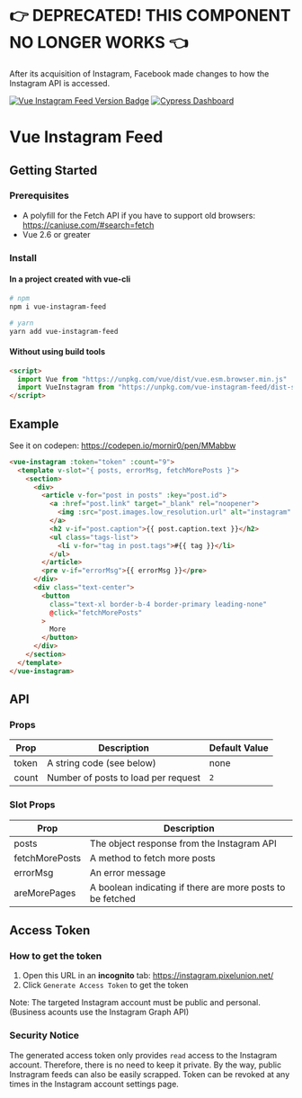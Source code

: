 # 👉 DEPRECATED! THIS COMPONENT NO LONGER WORKS 👈

After its acquisition of Instagram, Facebook made changes to how the Instagram API is accessed.

[![Vue Instagram Feed Version Badge](https://img.shields.io/npm/v/vue-instagram-feed.svg?style=for-the-badge&color=#41b883)](https://www.npmjs.com/package/vue-instagram-feed) [![Cypress Dashboard](https://img.shields.io/badge/cypress-dashboard-brightgreen.svg?style=for-the-badge)](https://dashboard.cypress.io/#/projects/p56aoq/runs)

# Vue Instagram Feed

## Getting Started

### Prerequisites

- A polyfill for the Fetch API if you have to support old browsers:
  https://caniuse.com/#search=fetch
- Vue 2.6 or greater

### Install

#### In a project created with vue-cli

```bash
# npm
npm i vue-instagram-feed
```

```bash
# yarn
yarn add vue-instagram-feed
```

#### Without using build tools

```html
<script>
  import Vue from "https://unpkg.com/vue/dist/vue.esm.browser.min.js"
  import VueInstagram from "https://unpkg.com/vue-instagram-feed/dist-src/index.min.js"
</script>
```

## Example

See it on codepen: https://codepen.io/mornir0/pen/MMabbw

```html
<vue-instagram :token="token" :count="9">
  <template v-slot="{ posts, errorMsg, fetchMorePosts }">
    <section>
      <div>
        <article v-for="post in posts" :key="post.id">
          <a :href="post.link" target="_blank" rel="noopener">
            <img :src="post.images.low_resolution.url" alt="instagram" />
          </a>
          <h2 v-if="post.caption">{{ post.caption.text }}</h2>
          <ul class="tags-list">
            <li v-for="tag in post.tags">#{{ tag }}</li>
          </ul>
        </article>
        <pre v-if="errorMsg">{{ errorMsg }}</pre>
      </div>
      <div class="text-center">
        <button
          class="text-xl border-b-4 border-primary leading-none"
          @click="fetchMorePosts"
        >
          More
        </button>
      </div>
    </section>
  </template>
</vue-instagram>
```

## API

### Props

| Prop  | Description                         | Default Value |
| ----- | ----------------------------------- | ------------- |
| token | A string code (see below)           | none          |
| count | Number of posts to load per request | `2`           |

### Slot Props

| Prop           | Description                                                |
| -------------- | ---------------------------------------------------------- |
| posts          | The object response from the Instagram API                 |
| fetchMorePosts | A method to fetch more posts                               |
| errorMsg       | An error message                                           |
| areMorePages   | A boolean indicating if there are more posts to be fetched |

## Access Token

### How to get the token

1. Open this URL in an **incognito** tab: https://instagram.pixelunion.net/
2. Click `Generate Access Token` to get the token

Note: The targeted Instagram account must be public and personal. (Business acounts use the Instagram Graph API)

### Security Notice

The generated access token only provides `read` access to the Instagram account.
Therefore, there is no need to keep it private. By the way, public Instragram feeds can also be easily scrapped.
Token can be revoked at any times in the Instagram account settings page.

